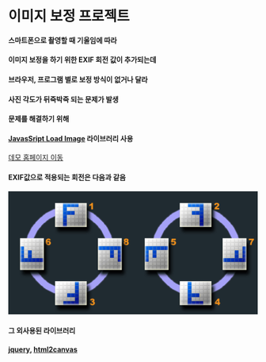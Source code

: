 # 이미지 보정 프로젝트

#### 스마트폰으로 촬영할 때 기울임에 따라 
#### 이미지 보정을 하기 위한 EXIF 회전 값이 추가되는데
#### 브라우저, 프로그램 별로 보정 방식이 없거나 달라 
#### 사진 각도가 뒤죽박죽 되는 문제가 발생

#### 문제를 해결하기 위해 
#### [JavasSript Load Image](https://github.com/blueimp/JavaScript-Load-Image) 라이브러리 사용

[데모 홈페이지 이동](https://ghkddyto.github.io/)


#### EXIF값으로 적용되는 회전은 다음과 같음
![EXIF예시이미지](orientation.gif)


#### 그 외사용된 라이브러리
#### [jquery](https://github.com/jquery/jquery), [html2canvas](https://github.com/niklasvh/html2canvas)
